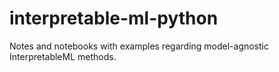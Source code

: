 # interpretable-ml-python
Notes and notebooks with examples regarding model-agnostic InterpretableML methods.